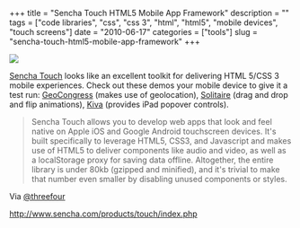 +++
title = "Sencha Touch HTML5 Mobile App Framework"
description = ""
tags = ["code libraries", "css", "css 3", "html", "html5", "mobile devices", "touch screens"]
date = "2010-06-17"
categories = ["tools"]
slug = "sencha-touch-html5-mobile-app-framework"
+++


<div class="tool-screenshot mb1"><a href="http://www.sencha.com/products/touch/index.php"><img id="bluga-thumbnail-2764" class="bluga-thumbnail custom" src="http://media.konigi.com/bluga/
wt52306f5a171ae_custom.jpg"/></a></div><p><a href="http://www.sencha.com/products/touch/index.php">Sencha Touch</a> looks like an excellent toolkit for delivering HTML 5/CSS 3 mobile experiences. Check out these demos your mobile device to give it a test run: <a href="http://geocongress.us/">GeoCongress</a> (makes use of geolocation), <a href="http://touchsolitaire.mobi/">Solitaire</a> (drag and drop and flip animations), <a href="http://kivamobile.org/">Kiva</a> (provides iPad popover controls).</p>

<p><blockquote>Sencha Touch allows you to develop web apps that look and feel native on Apple iOS and Google Android touchscreen devices. It's built specifically to leverage HTML5, CSS3, and Javascript and makes use of HTML5 to deliver components like audio and video, as well as a localStorage proxy for saving data offline. Altogether, the entire library is under 80kb (gzipped and minified), and it's trivial to make that number even smaller by disabling unused components or styles.</blockquote></p>

<p>Via <a href="http://twitter.com/threefour/statuses/16400307572">@threefour</a></p>

  
<p><a href="http://www.sencha.com/products/touch/index.php">http://www.sencha.com/products/touch/index.php</a></p>
      
